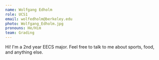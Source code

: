 ```yaml
---
name: Wolfgang Edholm
role: UCS1
email: wolfedholm@berkeley.edu
photo: Wolfgang_Edholm.jpg
pronouns: He/Him
team: Grading
---
```

Hi! I'm a 2nd year EECS major. Feel free to talk to me about sports, food, and anything else.